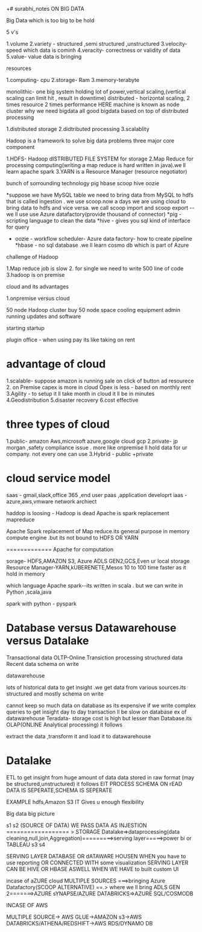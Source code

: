 
+# surabhi_notes ON BIG DATA



Big Data which is too big to be hold 

5 v's

1.volume
2.variety - structured ,semi structured ,unstructured
3.velocity- speed which data is cominh
4.veracity- correctness or validity of data
5.value- value data is bringing

resources

1.computing- cpu
2.storage- Ram
3.memory-terabyte

monolithic- one big system holding lot of power,vertical scaling,(vertical scaling can limit hit , result in downtime)
distributed - horizontal scaling, 2 times resource 2 times performance HERE machine is known as node cluster
why we need bigdata
all good bigdata based on top of distributed processing

1.distributed storage
2.didtributed processing
3.scalablity

Hadoop is a framework to solve big data problems
three major core component

1.HDFS- Hadoop dISTRIBUTED FILE SYSTEM for storage
2.Map Reduce for processing computing(writing a map reduce is hard written in java).we ll learn apache spark
3.YARN is a Resource Manager (resource negotiator)

bunch of sorrounding technology 
pig
hbase
scoop
hive
oozie

 *suppose we have MySQL table we need to bring data from MySQL to hdfs that is called ingestion . we use scoop.now a days we are using cloud to bring data to hdfs and vice versa. we call scoop import and scoop export -- we ll use use Azure datafactory(provide thousand of connector)
*pig - scripting language to clean the data
*hive - gives you sql kind of interface for query
* oozie - workflow scheduler- Azure data factory- how to create pipeline
*hbase - no sql database .we ll learn cosmo db which is part of Azure

challenge of Hadoop

1.Map reduce job is slow 
2. for single we need to write 500 line of code
3.hadoop is on premise


cloud and its advantages

1.onpremise versus cloud

50 node Hadoop cluster 
buy 50 node
space 
cooling equipment
admin
running updates and software

starting startup

plugin office - when using pay its like taking on rent

advantage of cloud
==========================
1.scalable- suppose amazon is running sale on click of button ad resourece
2. on Premise capex is more in cloud  Opex is less - based on monthly rent
3.Agility - to setup it ll take month in cloud it ll be in minutes
4.Geodistribution
5.disaster recovery
6.cost effective

three types of cloud
============================
1.public- amazon Aws,microsoft azure,google cloud gcp
2.private- jp morgan ,safety compliance issue . more like onpremise ll hold data for ur company. not every one can use
3.Hybrid - public +private

cloud service model
=========================
saas - gmail,slack,office 365 ,end user
paas          ,application developrt
iaas -azure,aws,vmware  network archiect


haddop is loosing - Hadoop is dead Apache is spark  replacement
mapreduce 

Apache Spark replacement of Map reduce.its general purpose in memory compute engine .but its not bound to HDFS OR YARN
 
=============
Apache for computation

sorage- HDFS,AMAZON S3, Azure ADLS GEN2,GCS,Even ur local storage
Resource Manager-YARN,kUBERENETE,Mesos
10 to 100 time faster as it hold in memory


which language Apache spark--its written in scala . but we can  write in Python ,scala,java 

spark with python - pyspark


Database versus Datawarehouse versus Datalake
=======================================

Transactional data
OLTP-Online  Transiction processing
structured data
Recent data
schema on write

datawarehouse

lots of historical data to get insight .we get data from various sources.its structured and mostly schema on write

cannot keep so much data on database as its expensive
if we write complex queries to get insight day to day transaction ll be slow on database
ex of datawarehouse Teradata- storage cost is high but lesser than Database.its OLAP(ONLINE Analytical processing)
it follows

extract the data ,transform it and load it to datawarehouse


Datalake
================
ETL
to get insight from huge amount of data
data stored in raw format (may be structured,unstructured)
it follows ElT PROCESS
SCHEMA ON rEAD
DATA IS SEPERATE,SCHEMA IS SEPERATE

EXAMPLE hdfs,Amazon S3
IT Gives u enough flexibility


Big data big picture

s1
s2
  (SOURCE OF DATA) WE PASS DATA AS INJESTION         ================== > STORAGE Datalake=>dataprocessing(data cleaning,null,join,Aggregation)=========>serving layer=====>power bi or TABLEAU
s3
s4

SERVING LAYER DATABASE OR dATAWARE HOUSEN  WHEN you have to use reporting OR CONNECTED WITH some visualization
SERVING LAYER CAN BE HIVE OR HBASE ASWELL WHEN WE HAVE to built custom UI

incase  of aZURE cloud
MULTIPLE SOURCES ===>bringing Azure Datafactory(SCOOP ALTERNATIVE) ==.> where we ll bring ADLS GEN 2=======>AZURE sYNAPSE/AZURE DATABRICKS=>AZURE SQL/COSMODB

INCASE OF AWS

MULTIPLE SOURCE-> AWS GLUE->AMAZON s3->AWS DATABRICKS/ATHENA/REDSHIFT->AWS RDS/DYNAMO DB


